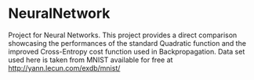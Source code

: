 # NeuralNetwork
Project for Neural Networks.
This project provides a direct comparison showcasing the performances of the standard Quadratic function and the improved Cross-Entropy cost function used in Backpropagation.
Data set used here is taken from MNIST available for free at http://yann.lecun.com/exdb/mnist/ 
